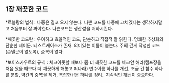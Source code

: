 
## 1장 깨끗한 코드

*르블랑의 법칙 
: 나중은 결코 오지 않는다. 나쁜 코드를 나중에 고치겠다는 생각하지말고 처음부터 잘 짜야한다.
나쁜코드는 생산성을 저하시킨다.

*깨끗한 코드란 
: 우아하고 효율적인 코드, 단순하고 직접적 잘 읽힌다. 명쾌한 추상화와 단순한 제어문. 테스트케이스가 존재. 의미있는 이름이 붙는다.
주의 깊게 작성한 코드(손댈곳이 없도록), 중복이 없다.

*보이스카우트의 규칙
: 체크아웃할 때보다 좀 더 깨끗한 코드를 체크안 해라(캠프장을 처음 왔을 때보다 더 깨끗하게 해놓고 떠나라)
변수이름 하나를 개선, 조금 긴 함수 하나를 분할, 약간의 중복을 제거, 복잡한 if문 하나를 정리.. 지속적인 개선이 중요하다.
